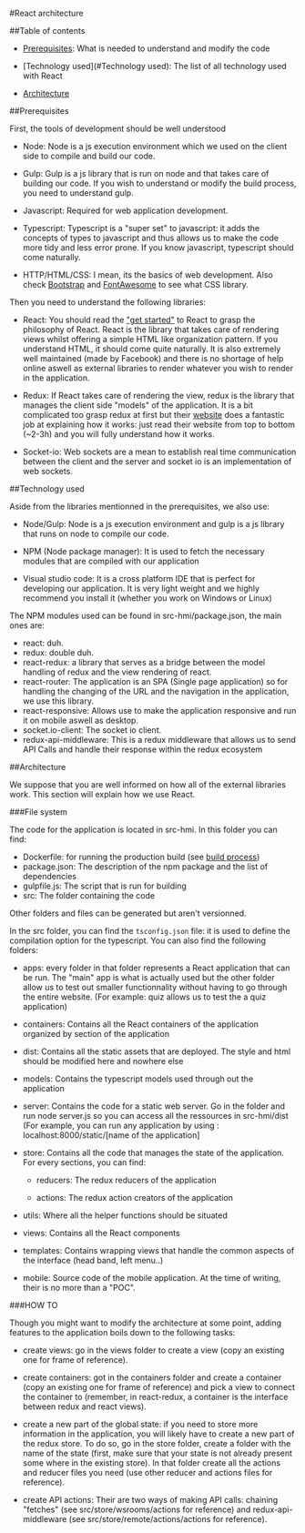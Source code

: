 #React architecture

##Table of contents

- [Prerequisites](#Prerequisites): What is needed to understand and modify the code

- [Technology used](#Technology used): The list of all technology used with React 

- [Architecture](#Architecture) 

##Prerequisites

First, the tools of development should be well understood

- Node: Node is a js execution environment which we used on the client side to compile and build our code. 

- Gulp: Gulp is a js library that is run on node and that takes care of building our code. If you wish to understand or modify the build process, you need to understand gulp.

- Javascript: Required for web application development.

- Typescript: Typescript is a "super set" to javascript: it adds the concepts of types to javascript and thus allows us to make the code more tidy and less error prone. If you know javascript, typescript should come naturally.

- HTTP/HTML/CSS: I mean, its the basics of web development. Also check [Bootstrap](http://getbootstrap.com/) and [FontAwesome](http://fontawesome.io/) to see what CSS library. 

Then you need to understand the following libraries:

- React: You should read the ["get started"](https://facebook.github.io/react/tutorial/tutorial.html) to React to grasp the philosophy of React. React is the library that takes care of rendering views whilst offering a simple HTML like organization pattern. If you understand HTML, it should come quite naturally. It is also extremely well maintained (made by Facebook) and there is no shortage of help online aswell as external libraries to render whatever you wish to render in the application.

- Redux: If React takes care of rendering the view, redux is the library that manages the client side "models" of the application. It is a bit complicated too grasp redux at first but their [website](http://redux.js.org/) does a fantastic job at explaining how it works: just read their website from top to bottom (~2-3h) and you will fully understand how it works.

- Socket-io: Web sockets are a mean to establish real time communication between the client and the server and socket io is an implementation of web sockets.

##Technology used

Aside from the libraries mentionned in the prerequisites, we also use:

- Node/Gulp: Node is a js execution environment and gulp is a js library that runs on node to compile our code. 

- NPM (Node package manager): It is used to fetch the necessary modules that are compiled with our application

- Visual studio code: It is a cross platform IDE that is perfect for developing our application. It is very light weight and we highly recommend you install it (whether you work on Windows or Linux)

The NPM modules used can be found in src-hmi/package.json, the main ones are:

- react: duh.
- redux: double duh.
- react-redux: a library that serves as a bridge between the model handling of redux and the view rendering of react.
- react-router: The application is an SPA (Single page application) so for handling the changing of the URL and the navigation in the application, we use this library.
- react-responsive: Allows use to make the application responsive and run it on mobile aswell as desktop.
- socket.io-client: The socket io client.
- redux-api-middleware: This is a redux middleware that allows us to send API Calls and handle their response within the redux ecosystem

##Architecture

We suppose that you are well informed on how all of the external libraries work. This section will explain
how we use React.

###File system

The code for the application is located in src-hmi. In this folder you can find:

- Dockerfile: for running the production build (see [build process](https://github.com/projet-aaa/platform/blob/master/var/docs/browser-front-end/build-process.md))
- package.json: The description of the npm package and the list of dependencies
- gulpfile.js: The script that is run for building 
- src: The folder containing the code

Other folders and files can be generated but aren't versionned.

In the src folder, you can find the `tsconfig.json` file: it is used to define the compilation option for the typescript. You can also find the following folders:

- apps: every folder in that folder represents a React application that can be run. The "main" app is what is actually used but the other folder allow us to test out smaller functionnality without having to go through the entire website. (For example: quiz allows us to test the a quiz application)

- containers: Contains all the React containers of the application organized by section of the application

- dist: Contains all the static assets that are deployed. The style and html should be modified here and nowhere else

- models: Contains the typescript models used through out the application

- server: Contains the code for a static web server. Go in the folder and run node server.js so you can access all the ressources in src-hmi/dist (For example, you can run any application by using : localhost:8000/static/[name of the application]

- store: Contains all the code that manages the state of the application. For every sections, you can find:
  - reducers: The redux reducers of the application

  - actions: The redux action creators of the application

- utils: Where all the helper functions should be situated

- views: Contains all the React components

- templates: Contains wrapping views that handle the common aspects of the interface (head band, left menu..)

- mobile: Source code of the mobile application. At the time of writing, their is no more than a "POC".

###HOW TO

Though you might want to modify the architecture at some point, adding features to the application boils down to the following tasks:

- create views: go in the views folder to create a view (copy an existing one for frame of reference).

- create containers: got in the containers folder and create a container (copy an existing one for frame of reference) and pick a view to connect the container to (remember, in react-redux, a container is the interface between redux and react views).

- create a new part of the global state: if you need to store more information in the application, you will likely have to create a new part of the redux store. To do so, go in the store folder, create a folder with the name of the state (first, make sure that your state is not already present some where in the existing store). In that folder create all the actions and reducer files you need (use other reducer and actions files for reference).

- create API actions: Their are two ways of making API calls: chaining "fetches" (see src/store/wsrooms/actions for reference) and redux-api-middleware (see src/store/remote/actions/actions for reference).